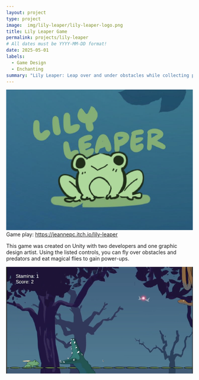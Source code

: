 ```yaml
---
layout: project
type: project
image:  img/lily-leaper/lily-leaper-logo.png
title: Lily Leaper Game
permalink: projects/lily-leaper
# All dates must be YYYY-MM-DD format!
date: 2025-05-01
labels:
  - Game Design
  - Enchanting
summary: "Lily Leaper: Leap over and under obstacles while collecting power-ups"
---
```


<div class="text-center p-4">
  <img width="600px" src="../img/lily-leaper/lily-leaper-logo.png" class="img-thumbnail" >
</div>
Game play: <a href="https://jeannepc.itch.io/lily-leaper" target="_blank">https://jeannepc.itch.io/lily-leaper</a>

This game was created on Unity with two developers and one graphic design artist. Using the listed controls, you can fly over obstacles and predators and eat magical flies to gain power-ups.

<div class="text-center p-4">
  <img width="1200px" src="../img/lily-leaper/lily-leaper-game.png" class="img-thumbnail" >
</div>
<br>
<br>
<br>
